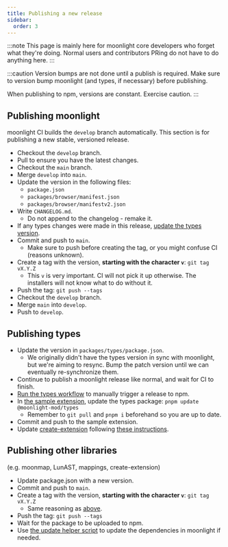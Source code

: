 ```yaml
---
title: Publishing a new release
sidebar:
  order: 3
---
```


:::note
This page is mainly here for moonlight core developers who forget what they're doing. Normal users and contributors PRing do not have to do anything here.
:::

:::caution
Version bumps are not done until a publish is required. Make sure to version bump moonlight (and types, if necessary) before publishing.

When publishing to npm, versions are constant. Exercise caution.
:::

## Publishing moonlight

moonlight CI builds the `develop` branch automatically. This section is for publishing a new stable, versioned release.

- Checkout the `develop` branch.
- Pull to ensure you have the latest changes.
- Checkout the `main` branch.
- Merge `develop` into `main`.
- Update the version in the following files:
  - `package.json`
  - `packages/browser/manifest.json`
  - `packages/browser/manifestv2.json`
- Write `CHANGELOG.md`.
  - Do not append to the changelog - remake it.
- If any types changes were made in this release, [update the types version](#publishing-types).
- Commit and push to `main`.
  - Make sure to push before creating the tag, or you might confuse CI (reasons unknown).
- Create a tag with the version, **starting with the character `v`**: `git tag vX.Y.Z`
  - This `v` is very important. CI will not pick it up otherwise. The installers will not know what to do without it.
- Push the tag: `git push --tags`
- Checkout the `develop` branch.
- Merge `main` into `develop`.
- Push to `develop`.

## Publishing types

- Update the version in `packages/types/package.json`.
  - We originally didn't have the types version in sync with moonlight, but we're aiming to resync. Bump the patch version until we can eventually re-synchronize them.
- Continue to publish a moonlight release like normal, and wait for CI to finish.
- [Run the types workflow](https://github.com/moonlight-mod/moonlight/actions/workflows/types.yml) to manually trigger a release to npm.
- In [the sample extension](https://github.com/moonlight-mod/sample-extension), update the types package: `pnpm update @moonlight-mod/types`
  - Remember to `git pull` and `pnpm i` beforehand so you are up to date.
- Commit and push to the sample extension.
- Update [create-extension](https://github.com/moonlight-mod/create-extension) following [these instructions](#publishing-other-libraries).

## Publishing other libraries

(e.g. moonmap, LunAST, mappings, create-extension)

- Update package.json with a new version.
- Commit and push to `main`.
- Create a tag with the version, **starting with the character `v`**: `git tag vX.Y.Z`
  - Same reasoning as [above](#publishing-moonlight).
- Push the tag: `git push --tags`
- Wait for the package to be uploaded to npm.
- Use [the update helper script](/dev/helper-scripts) to update the dependencies in moonlight if needed.
